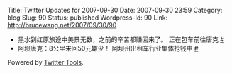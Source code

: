 Title: Twitter Updates for 2007-09-30
Date: 2007-09-30 23:59
Category: blog
Slug: 90
Status: published
Wordpress-Id: 90
Link: http://brucewang.net/2007/09/30/90

-   黑水到红原旅途中美景无数，之前的辛苦都赚回来了。 正在包车前往唐克
    [\#](http://twitter.com/number5/statuses/302716742)
-   阿坝唐克：8公里来回50元嫌少！ 阿坝州出租车行业集体抢钱中
    [\#](http://twitter.com/number5/statuses/303168252)

Powered by [Twitter Tools](http://alexking.org/projects/wordpress).
